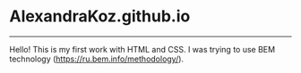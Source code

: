 # AlexandraKoz.github.io
***
Hello! This is my first work with HTML and CSS. I was trying to use BEM technology (<https://ru.bem.info/methodology/>).
